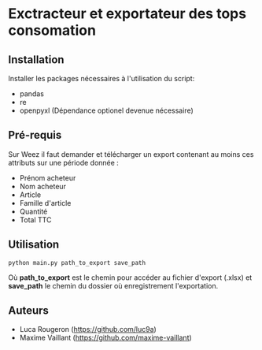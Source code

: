 # Exctracteur et exportateur des tops consomation

## Installation

Installer les packages nécessaires à l'utilisation du script:
- pandas
- re
- openpyxl (Dépendance optionel devenue nécessaire)

## Pré-requis

Sur Weez il faut demander et télécharger un export contenant au moins ces attributs sur une période donnée : 
- Prénom acheteur
- Nom acheteur
- Article
- Famille d'article
- Quantité
- Total TTC

## Utilisation

```
python main.py path_to_export save_path
```
Où **path_to_export** est le chemin pour accéder au fichier d'export (.xlsx) et **save_path** le chemin du dossier où enregistrement l'exportation.

## Auteurs

- Luca Rougeron (https://github.com/luc9a)
- Maxime Vaillant (https://github.com/maxime-vaillant)
